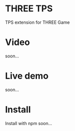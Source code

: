 # THREE TPS

TPS extension for THREE Game

# Video

soon...

# Live demo

soon...

# Install

Install with npm
soon...
